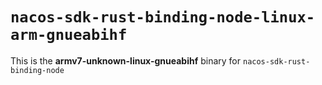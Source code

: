 # `nacos-sdk-rust-binding-node-linux-arm-gnueabihf`

This is the **armv7-unknown-linux-gnueabihf** binary for `nacos-sdk-rust-binding-node`
